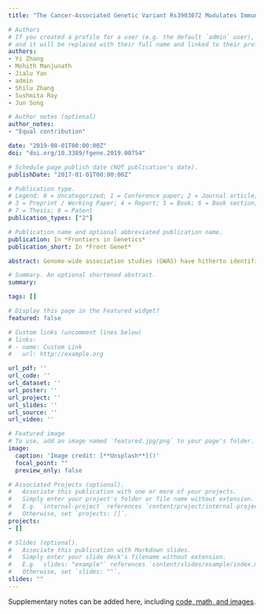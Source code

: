 ```yaml
---
title: "The Cancer-Associated Genetic Variant Rs3903072 Modulates Immune Cells in the Tumor Microenvironment"

# Authors
# If you created a profile for a user (e.g. the default `admin` user), write the username (folder name) here 
# and it will be replaced with their full name and linked to their profile.
authors:
- Yi Zhang
- Mohith Manjunath
- Jialu Yan
- admin
- Shilu Zhang
- Sushmita Roy
- Jun Song

# Author notes (optional)
author_notes:
- "Equal contribution"

date: "2019-08-01T00:00:00Z"
doi: "doi.org/10.3389/fgene.2019.00754"

# Schedule page publish date (NOT publication's date).
publishDate: "2017-01-01T00:00:00Z"

# Publication type.
# Legend: 0 = Uncategorized; 1 = Conference paper; 2 = Journal article;
# 3 = Preprint / Working Paper; 4 = Report; 5 = Book; 6 = Book section;
# 7 = Thesis; 8 = Patent
publication_types: ["2"]

# Publication name and optional abbreviated publication name.
publication: In *Frontiers in Genetics*
publication_short: In *Front Genet*

abstract: Genome-wide association studies (GWAS) have hitherto identified several germline variants associated with cancer susceptibility, but the molecular functions of these risk modulators remain largely uncharacterized. Recent studies have begun to uncover the regulatory potential of noncoding GWAS SNPs using epigenetic information in corresponding cancer cell types and matched normal tissues. However, this approach does not explore the potential effect of risk germline variants on other important cell types that constitute the microenvironment of tumor or its precursor. This paper presents evidence that the breast-cancer-associated variant rs3903072 may regulate the expression of CTSW in tumor-infiltrating lymphocytes. CTSW is a candidate tumor-suppressor gene, with expression highly specific to immune cells and also positively correlated with breast cancer patient survival. Integrative analyses suggest a putative causative variant in a GWAS-linked enhancer in lymphocytes that loops to the 3' end of CTSW through three-dimensional chromatin interaction. Our work thus poses the possibility that a cancer-associated genetic variant could regulate a gene not only in the cell of cancer origin but also in immune cells in the microenvironment, thereby modulating the immune surveillance by T lymphocytes and natural killer cells and affecting the clearing of early cancer initiating cells.

# Summary. An optional shortened abstract.
summary: 

tags: []

# Display this page in the Featured widget?
featured: false

# Custom links (uncomment lines below)
# links:
# - name: Custom Link
#   url: http://example.org

url_pdf: ''
url_code: ''
url_dataset: ''
url_poster: ''
url_project: ''
url_slides: ''
url_source: ''
url_video: ''

# Featured image
# To use, add an image named `featured.jpg/png` to your page's folder. 
image:
  caption: 'Image credit: [**Unsplash**]()'
  focal_point: ""
  preview_only: false

# Associated Projects (optional).
#   Associate this publication with one or more of your projects.
#   Simply enter your project's folder or file name without extension.
#   E.g. `internal-project` references `content/project/internal-project/index.md`.
#   Otherwise, set `projects: []`.
projects:
- []

# Slides (optional).
#   Associate this publication with Markdown slides.
#   Simply enter your slide deck's filename without extension.
#   E.g. `slides: "example"` references `content/slides/example/index.md`.
#   Otherwise, set `slides: ""`.
slides: ""
---
```


Supplementary notes can be added here, including [code, math, and images](https://wowchemy.com/docs/writing-markdown-latex/).
